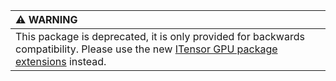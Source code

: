 | :warning: WARNING          |
|:---------------------------|
| This package is deprecated, it is only provided for backwards compatibility. Please use the new [ITensor GPU package extensions](https://itensor.github.io/ITensors.jl/dev/RunningOnGPUs.html) instead.      |
